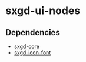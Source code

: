 # sxgd-ui-nodes

## Dependencies

- [sxgd-core](../sxgd-core/)
- [sxgd-icon-font](../sxgd-icon-font/)